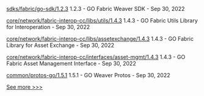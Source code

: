 
[sdks/fabric/go-sdk/1.2.3](https://github.com/hyperledger-labs/weaver-dlt-interoperability/releases/tag/sdks/fabric/go-sdk/1.2.3) 1.2.3 - GO Fabric Weaver SDK - Sep 30, 2022

[core/network/fabric-interop-cc/libs/utils/1.4.3](https://github.com/hyperledger-labs/weaver-dlt-interoperability/releases/tag/core/network/fabric-interop-cc/libs/utils/1.4.3) 1.4.3 - GO Fabric Utils Library for Interoperation - Sep 30, 2022

[core/network/fabric-interop-cc/libs/assetexchange/1.4.3](https://github.com/hyperledger-labs/weaver-dlt-interoperability/releases/tag/core/network/fabric-interop-cc/libs/assetexchange/1.4.3) 1.4.3 - GO Fabric Library for Asset Exchange - Sep 30, 2022

[core/network/fabric-interop-cc/interfaces/asset-mgmt/1.4.3](https://github.com/hyperledger-labs/weaver-dlt-interoperability/releases/tag/core/network/fabric-interop-cc/interfaces/asset-mgmt/1.4.3) 1.4.3 - GO Fabric Asset Management Interface - Sep 30, 2022

[common/protos-go/1.5.1](https://github.com/hyperledger-labs/weaver-dlt-interoperability/releases/tag/common/protos-go/1.5.1) 1.5.1 - GO Weaver Protos - Sep 30, 2022


[See more >>>](https://start-here.hyperledger.org/releases)

